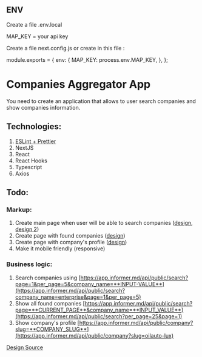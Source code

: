 ## ENV

Create a file .env.local

MAP_KEY = your api key

Create a file next.config.js or create in this file :

module.exports = {
env: {
MAP_KEY: process.env.MAP_KEY,
},
};

# Companies Aggregator App

You need to create an application that allows to user search companies and show companies information.

## Technologies:

1. [ESLint + Prettier](https://github.com/ebs-integrator/ebs-fe-intership-test-1)
2. NextJS
3. React
4. React Hooks
5. Typescript
6. Axios

## Todo:

### Markup:

1. Create main page when user will be able to search companies ([design](https://prnt.sc/t4a9ou), [design 2](https://prnt.sc/t4aaxw))
2. Create page with found companies ([design](https://prnt.sc/t4abwy))
3. Create page with company's profile ([design](https://prnt.sc/t4ad0c))
4. Make it mobile friendly (responsive)

### Business logic:

1. Search companies using [https://app.informer.md/api/public/search?page=1&per_page=5&company_name=**INPUT-VALUE**](https://app.informer.md/api/public/search?company_name=enterprise&page=1&per_page=5)
2. Show all found companies [https://app.informer.md/api/public/search?page=**CURRENT_PAGE**&company_name=**INPUT_VALUE**](https://app.informer.md/api/public/search?per_page=25&page=1)
3. Show company's profile [https://app.informer.md/api/public/company?slug=**COMPANY_SLUG**](https://app.informer.md/api/public/company?slug=oilauto-lux)

[Design Source](https://informer.md/en)
